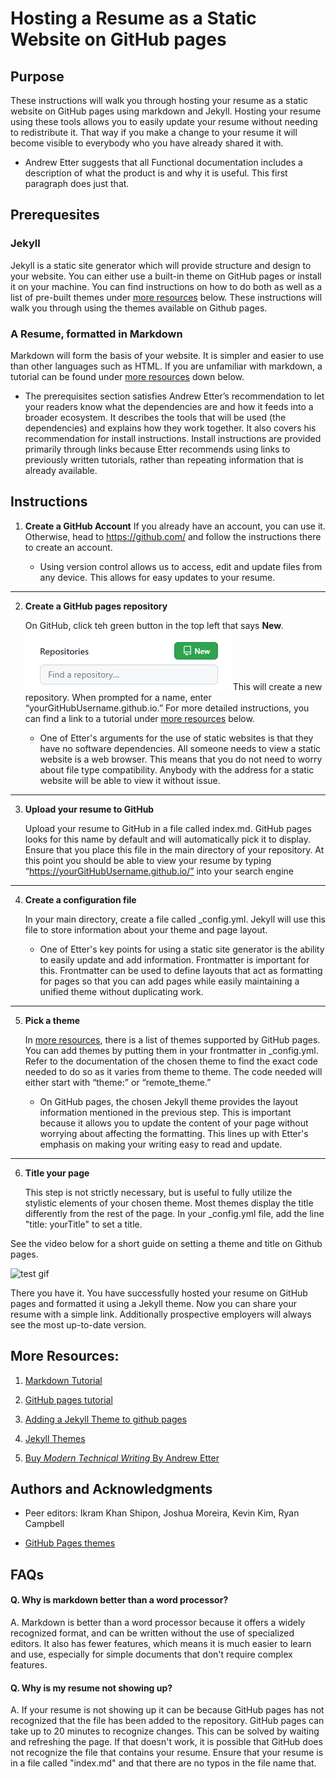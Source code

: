 

# Hosting a Resume as a Static Website on GitHub pages

## Purpose

These instructions will walk you through hosting your resume as a static website on GitHub pages using markdown and Jekyll. Hosting your resume using these tools allows you to easily update your resume without needing to redistribute it. That way if you make a change to your resume it will become visible to everybody who you have already shared it with.

- Andrew Etter suggests that all Functional documentation includes a description of what the product is and why it is useful. This first paragraph does just that.

## Prerequesites

### Jekyll

Jekyll is a static site generator which will provide structure and design to your website. You can either use a built-in theme on GitHub pages or install it on your machine. You can find instructions on how to do both as well as a list of pre-built themes under [more resources](#More-Resources) below. These instructions will walk you through using the themes available on Github pages.

### A Resume, formatted in Markdown

Markdown will form the basis of your website. It is simpler and easier to use than other languages such as HTML. If you are unfamiliar with markdown, a tutorial can be found under [more resources](#More-Resources) down below.

- The prerequisites section satisfies Andrew Etter’s recommendation to let your readers know what the dependencies are and how it feeds into a broader ecosystem. It describes the tools that will be used (the dependencies) and explains how they work together. It also covers his recommendation for install instructions. Install instructions are provided primarily through links because Etter recommends using links to previously written tutorials, rather than repeating information that is already available.

## Instructions
1. **Create a GitHub Account**
	If you already have an account, you can use it. Otherwise, head to https://github.com/ and follow the instructions there to create an account.
	
	- Using version control allows us to access, edit and update files from any device. This allows for easy updates to your resume. 
		
---

 2. **Create a GitHub pages repository**

	On GitHub, click teh green button in the top left that says **New**. ![new button](new.png)
	This will create a new repository. When prompted for a name, enter “yourGitHubUsername.github.io.” For more detailed instructions, you can find a link to a tutorial under [more resources](#More-Resources) below.

	- One of Etter's arguments for the use of static websites is that they have no software dependencies. All someone needs to view a static website is a web browser. This means that you do not need to worry about file type compatibility. Anybody with the address for a static website will be able to view it without issue.

		
---

3. **Upload your resume to GitHub**

	Upload your resume to GitHub in a file called index.md. GitHub pages looks for this name by default and will automatically pick it to display. Ensure that you place this file in the main directory of your repository. At this point you should be able to view your resume by typing “https://yourGitHubUsername.github.io/” into your search engine
		
---

4. **Create a configuration file**

	In your main directory, create a file called _config.yml. Jekyll will use this file to store information about your theme and page layout.

	- One of Etter's key points for using a static site generator is the ability to easily update and add information. Frontmatter is important for this. Frontmatter can be used to define layouts that act as formatting for pages so that you can add pages while easily maintaining a unified theme without duplicating work. 
---

5. **Pick a theme**

	In [more resources](#More-Resources), there is a list of themes supported by GitHub pages. You can add themes by putting them in your frontmatter in _config.yml. Refer to the documentation of the chosen theme to find the exact code needed to do so as it varies from theme to theme. The code needed will either start with “theme:” or “remote_theme.”

	- On GitHub pages, the chosen Jekyll theme provides the layout information mentioned in the previous step. This is important because it allows you to update the content of your page without worrying about affecting the formatting. This lines up with Etter's emphasis on making your writing easy to read and update.

---
6. **Title your page**

	This step is not strictly necessary, but is useful to fully utilize the stylistic elements of your chosen theme. Most themes display the title differently from the rest of the page. In your _config.yml file, add the line "title: yourTitle" to set a title.

See the video below for a short guide on setting a theme and title on Github pages. 

![test gif](demo.gif)

There you have it. You have successfully hosted your resume on GitHub pages and formatted it using a Jekyll theme. Now you can share your resume with a simple link. Additionally prospective employers will always see the most up-to-date version.
## More Resources:

1. [Markdown Tutorial](https://www.markdowntutorial.com/)



2. [GitHub pages tutorial](https://docs.github.com/en/pages/setting-up-a-github-pages-site-with-jekyll/about-github-pages-and-jekyll)


3. [Adding a Jekyll Theme to github pages](https://docs.github.com/en/pages/setting-up-a-github-pages-site-with-jekyll/adding-a-theme-to-your-github-pages-site-using-jekyll)

4. [Jekyll Themes](https://pages.github.com/themes/)
5. [Buy _Modern Technical Writing_ By Andrew Etter](amazon.ca/Modern-Technical-Writing-Introduction-Documentation-ebook/dp/B01A2QL9SS)

## Authors and Acknowledgments 

- Peer editors: Ikram Khan Shipon, Joshua Moreira, Kevin Kim, Ryan Campbell

- [GitHub Pages themes](https://github.com/pages-themes/slate)

## FAQs

#### Q. Why is markdown better than a word processor?
A. Markdown is better than a word processor because it offers a widely recognized format, and can be written without the use of specialized editors. It also has fewer features, which means it is much easier to learn and use, especially for simple documents that don't require complex features. 

#### Q.  Why is my resume not showing up?
A. If your resume is not showing up it can be because GitHub pages has not recognized that the file has been added to the repository. GitHub pages can take up to 20 minutes to recognize changes. This can be solved by waiting and refreshing the page. 
	If that doesn't work, it is possible that GitHub does not recognize the file that contains your resume. Ensure that your resume is in a file called "index.md" and that there are no typos in the file name that. 
